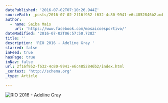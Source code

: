 ```yaml
---
datePublished: '2016-07-02T07:10:26.944Z'
sourcePath: _posts/2016-07-02-2f16f952-f632-4c80-9941-e6c4852846b2.md
author:
  - name: Saiba Mais
    url: 'https://www.facebook.com/mosaicoesportivo/'
dateModified: '2016-07-02T06:57:50.728Z'
title: ''
description: 'RIO 2016 - Adeline Gray '
starred: false
inFeed: true
hasPage: true
inNav: false
url: 2f16f952-f632-4c80-9941-e6c4852846b2/index.html
_context: 'http://schema.org'
_type: Article

---
```

![RIO 2016 - Adeline Gray ](https://imgflo.herokuapp.com/graph/vahj1ThiexotieMo/740c959a9f5001f1f9923f26051adde9/croprotate.jpg?cropheight=4018&cropwidth=6016&degrees=0&input=https%3A%2F%2Fthe-grid-user-content.s3-us-west-2.amazonaws.com%2F87a54b52-afee-489f-8183-9769930b47a6.jpg&x=0&y=0)